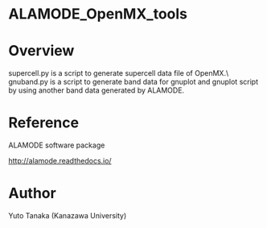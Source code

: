 
ALAMODE_OpenMX_tools
====

# Overview

supercell.py is a script to generate supercell data file of OpenMX.\\
gnuband.py is a script to generate band data for gnuplot and gnuplot script by using another band data generated by ALAMODE.


# Reference
ALAMODE software package

http://alamode.readthedocs.io/

# Author
Yuto Tanaka (Kanazawa University)


